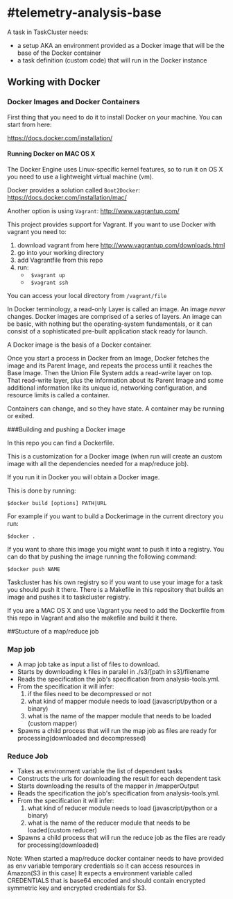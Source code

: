 #telemetry-analysis-base
=======================

A task in TaskCluster needs:
  
   * a setup AKA an environment provided as a Docker image that will be the base of the Docker container 
   * a task definition (custom code) that will run in the Docker instance



## Working with Docker

### Docker Images and  Docker Containers

First thing that you need to do it to install Docker on your machine.
You can start from here:

https://docs.docker.com/installation/


#### Running Docker on  MAC OS X

The Docker Engine uses Linux-specific kernel features, so to run it on OS X you need to use a lightweight virtual machine (vm).

Docker provides a solution called `Boot2Docker`: https://docs.docker.com/installation/mac/

Another option is using `Vagrant`: http://www.vagrantup.com/

This project provides support for Vagrant. If you want to use Docker with vagrant you need to:

   1. download vagrant from here http://www.vagrantup.com/downloads.html
   2. go into your working directory
   3. add Vagrantfile from this repo
   4. run: 
       * ` $vagrant up`
       * ` $vagrant ssh`
      

You can access your local directory from  `/vagrant/file`


In Docker terminology, a read-only Layer is called an image. An image _never_ changes.
Docker images are comprised of a series of layers. An image can be basic, with nothing but the operating-system fundamentals, or it can consist of a sophisticated pre-built application stack ready for launch.

A Docker image is the basis of a Docker container.

Once you start a process in Docker from an Image, Docker fetches the image and its Parent Image, 
and repeats the process until it reaches the Base Image. 
Then the Union File System adds a read-write layer on top. That read-write layer, plus the information about its Parent Image and some additional information like its unique id, networking configuration, and resource limits is called a container.

Containers can change, and so they have state. A container may be running or exited.


###Building and pushing a Docker image


In this repo you can find a Dockerfile.

This is a customization for a Docker image (when run will create an custom image with all the dependencies needed for a map/reduce job).

If you run it in Docker you will obtain a Docker image. 

This is done by running: 

 `$docker build [options] PATH|URL`

For example if you want to build a Dockerimage in the current directory you run: 
  
  `$docker .`

If you want to share this image you might want to push it into a registry.
You can do that by pushing the image running the following command:
 
 `$docker push NAME`


Taskcluster has his own registry so if you want to use your image for a task you should push it there.
There is a Makefile in this repository that builds an image and pushes it to taskcluster registry.


If you are a MAC OS X and use Vagrant you need to add the Dockerfile from this repo in Vagrant and also the makefile
and build it there.


##Stucture of a map/reduce job

### Map job

 * A map job take as input a list of files to download. 
 * Starts by downloading k files in paralel in ./s3/[path in s3]/filename
 * Reads the specification the job's specification from analysis-tools.yml.
 * From the specification it will infer:
     1. if the files need to be decompressed or not
     2. what kind of mapper module needs to load (javascript/python or a binary)
     3. what is the name of the mapper module that needs to be loaded (custom mapper)
 * Spawns a child process that will run the map job as files are ready for processing(downloaded and decompressed) 


### Reduce Job

 * Takes as environment variable the list of dependent tasks
 * Constructs the urls for downloading the result for each dependent task
 * Starts downloading the results of the mapper in /mapperOutput
 * Reads the specification the job's specification from analysis-tools.yml.
 * From the specification it will infer:
     1. what kind of reducer module needs to load (javascript/python or a binary)
     2. what is the name of the reducer module that needs to be loaded(custom reducer)
 * Spawns a child process that will run the reduce job as the files are ready for processing(downloaded)

Note:
When started a map/reduce docker container needs to have provided as env variable temporary credentials so it can access resources in Amazon(S3 in this case)
It expects a environment variable called CREDENTIALS that is base64 encoded and should contain encrypted symmetric key and encrypted credentials for S3. 


